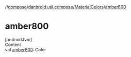 //[compose](../../../index.md)/[danbroid.util.compose](../index.md)/[MaterialColors](index.md)/[amber800](amber800.md)



# amber800  
[androidJvm]  
Content  
val [amber800](amber800.md): Color  



